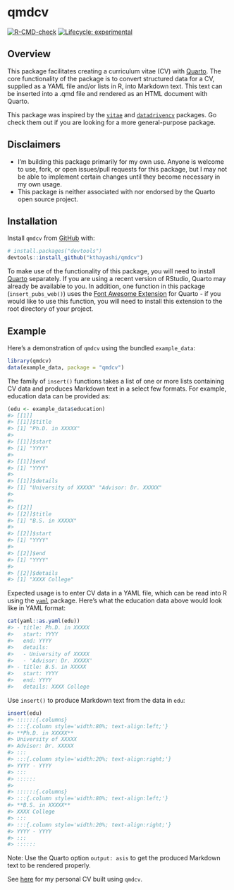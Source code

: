
<!-- README.md is generated from README.Rmd. Please edit that file -->

# qmdcv

<!-- badges: start -->

[![R-CMD-check](https://github.com/kthayashi/qmdcv/actions/workflows/R-CMD-check.yaml/badge.svg)](https://github.com/kthayashi/qmdcv/actions/workflows/R-CMD-check.yaml)
[![Lifecycle:
experimental](https://img.shields.io/badge/lifecycle-experimental-orange.svg)](https://lifecycle.r-lib.org/articles/stages.html#experimental)
<!-- badges: end -->

## Overview

This package facilitates creating a curriculum vitae (CV) with
[Quarto](https://quarto.org/). The core functionality of the package is
to convert structured data for a CV, supplied as a YAML file and/or
lists in R, into Markdown text. This text can be inserted into a .qmd
file and rendered as an HTML document with Quarto.

This package was inspired by the
[`vitae`](https://github.com/mitchelloharawild/vitae/) and
[`datadrivencv`](https://github.com/nstrayer/datadrivencv) packages. Go
check them out if you are looking for a more general-purpose package.

## Disclaimers

- I’m building this package primarily for my own use. Anyone is welcome
  to use, fork, or open issues/pull requests for this package, but I may
  not be able to implement certain changes until they become necessary
  in my own usage.
- This package is neither associated with nor endorsed by the Quarto
  open source project.

## Installation

Install `qmdcv` from [GitHub](https://github.com/) with:

``` r
# install.packages("devtools")
devtools::install_github("kthayashi/qmdcv")
```

To make use of the functionality of this package, you will need to
install [Quarto](https://quarto.org/docs/get-started/) separately. If
you are using a recent version of RStudio, Quarto may already be
available to you. In addition, one function in this package
(`insert_pubs_web()`) uses the [Font Awesome
Extension](https://github.com/quarto-ext/fontawesome) for Quarto - if
you would like to use this function, you will need to install this
extension to the root directory of your project.

## Example

Here’s a demonstration of `qmdcv` using the bundled `example_data`:

``` r
library(qmdcv)
data(example_data, package = "qmdcv")
```

The family of `insert()` functions takes a list of one or more lists
containing CV data and produces Markdown text in a select few formats.
For example, education data can be provided as:

``` r
(edu <- example_data$education)
#> [[1]]
#> [[1]]$title
#> [1] "Ph.D. in XXXXX"
#> 
#> [[1]]$start
#> [1] "YYYY"
#> 
#> [[1]]$end
#> [1] "YYYY"
#> 
#> [[1]]$details
#> [1] "University of XXXXX" "Advisor: Dr. XXXXX" 
#> 
#> 
#> [[2]]
#> [[2]]$title
#> [1] "B.S. in XXXXX"
#> 
#> [[2]]$start
#> [1] "YYYY"
#> 
#> [[2]]$end
#> [1] "YYYY"
#> 
#> [[2]]$details
#> [1] "XXXX College"
```

Expected usage is to enter CV data in a YAML file, which can be read
into R using the [`yaml`](https://github.com/vubiostat/r-yaml/) package.
Here’s what the education data above would look like in YAML format:

``` r
cat(yaml::as.yaml(edu))
#> - title: Ph.D. in XXXXX
#>   start: YYYY
#>   end: YYYY
#>   details:
#>   - University of XXXXX
#>   - 'Advisor: Dr. XXXXX'
#> - title: B.S. in XXXXX
#>   start: YYYY
#>   end: YYYY
#>   details: XXXX College
```

Use `insert()` to produce Markdown text from the data in `edu`:

``` r
insert(edu)
#> ::::::{.columns}
#> :::{.column style='width:80%; text-align:left;'}
#> **Ph.D. in XXXXX**  
#> University of XXXXX  
#> Advisor: Dr. XXXXX  
#> :::
#> :::{.column style='width:20%; text-align:right;'}
#> YYYY - YYYY
#> :::
#> ::::::
#> 
#> ::::::{.columns}
#> :::{.column style='width:80%; text-align:left;'}
#> **B.S. in XXXXX**  
#> XXXX College  
#> :::
#> :::{.column style='width:20%; text-align:right;'}
#> YYYY - YYYY
#> :::
#> ::::::
```

Note: Use the Quarto option `output: asis` to get the produced Markdown
text to be rendered properly.

See [here](https://github.com/kthayashi/cv) for my personal CV built
using `qmdcv`.
